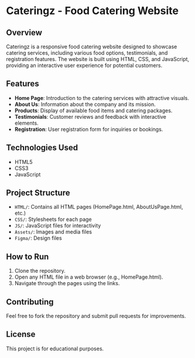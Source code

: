 # Cateringz - Food Catering Website

## Overview

Cateringz is a responsive food catering website designed to showcase catering services, including various food options, testimonials, and registration features. The website is built using HTML, CSS, and JavaScript, providing an interactive user experience for potential customers.

## Features

- **Home Page**: Introduction to the catering services with attractive visuals.
- **About Us**: Information about the company and its mission.
- **Products**: Display of available food items and catering packages.
- **Testimonials**: Customer reviews and feedback with interactive elements.
- **Registration**: User registration form for inquiries or bookings.

## Technologies Used

- HTML5
- CSS3
- JavaScript

## Project Structure

- `HTML/`: Contains all HTML pages (HomePage.html, AboutUsPage.html, etc.)
- `CSS/`: Stylesheets for each page
- `JS/`: JavaScript files for interactivity
- `Assets/`: Images and media files
- `Figma/`: Design files

## How to Run

1. Clone the repository.
2. Open any HTML file in a web browser (e.g., HomePage.html).
3. Navigate through the pages using the links.

## Contributing

Feel free to fork the repository and submit pull requests for improvements.

## License

This project is for educational purposes.
